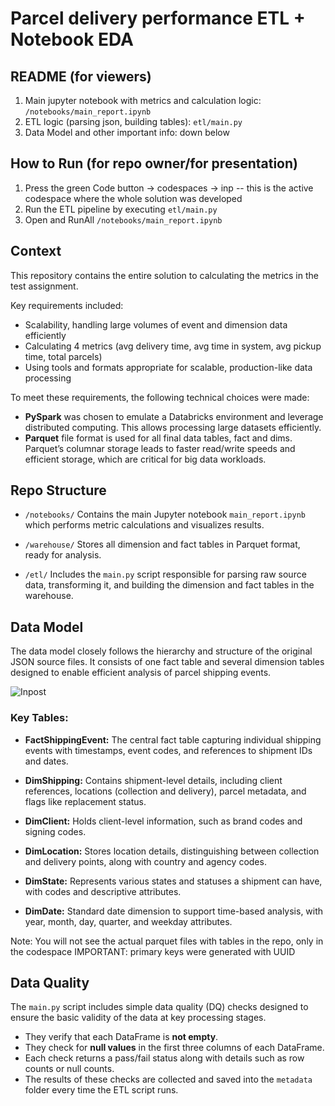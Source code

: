 # Parcel delivery performance ETL + Notebook EDA 

## README (for viewers)

1. Main jupyter notebook with metrics and calculation logic: `/notebooks/main_report.ipynb`
2. ETL logic (parsing json, building tables): `etl/main.py`
3. Data Model and other important info: down below
   

## How to Run (for repo owner/for presentation)

1. Press the green Code button -> codespaces -> inp -- this is the active codespace where the whole solution was developed
2. Run the ETL pipeline by executing `etl/main.py` 
3. Open and RunAll `/notebooks/main_report.ipynb`
   

## Context

This repository contains the entire solution to calculating the metrics in the test assignment. 

Key requirements included:

* Scalability, handling large volumes of event and dimension data efficiently
* Calculating 4 metrics (avg delivery time, avg time in system, avg pickup time, total parcels)
* Using tools and formats appropriate for scalable, production-like data processing

To meet these requirements, the following technical choices were made:

* **PySpark** was chosen to emulate a Databricks environment and leverage distributed computing. This allows processing large datasets efficiently.
* **Parquet** file format is used for all final data tables, fact and dims. Parquet’s columnar storage leads to faster read/write speeds and efficient storage, which are critical for big data workloads.


## Repo Structure

* `/notebooks/`
  Contains the main Jupyter notebook `main_report.ipynb` which performs metric calculations and visualizes results.

* `/warehouse/`
  Stores all dimension and fact tables in Parquet format, ready for analysis.

* `/etl/`
  Includes the `main.py` script responsible for parsing raw source data, transforming it, and building the dimension and fact tables in the warehouse.



## Data Model

The data model closely follows the hierarchy and structure of the original JSON source files. It consists of one fact table and several dimension tables designed to enable efficient analysis of parcel shipping events.

![Inpost](https://github.com/user-attachments/assets/98960a65-0ecc-48c0-aebd-884309112feb)

### Key Tables:

* **FactShippingEvent:** The central fact table capturing individual shipping events with timestamps, event codes, and references to shipment IDs and dates.

* **DimShipping:** Contains shipment-level details, including client references, locations (collection and delivery), parcel metadata, and flags like replacement status.

* **DimClient:** Holds client-level information, such as brand codes and signing codes.

* **DimLocation:** Stores location details, distinguishing between collection and delivery points, along with country and agency codes.

* **DimState:** Represents various states and statuses a shipment can have, with codes and descriptive attributes.

* **DimDate:** Standard date dimension to support time-based analysis, with year, month, day, quarter, and weekday attributes.

Note: You will not see the actual parquet files with tables in the repo, only in the codespace
IMPORTANT: primary keys were generated with UUID


## Data Quality

The `main.py` script includes simple data quality (DQ) checks designed to ensure the basic validity of the data at key processing stages.

* They verify that each DataFrame is **not empty**.
* They check for **null values** in the first three columns of each DataFrame.
* Each check returns a pass/fail status along with details such as row counts or null counts.
* The results of these checks are collected and saved into the `metadata` folder every time the ETL script runs.
